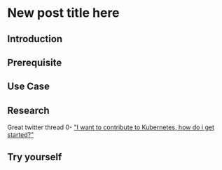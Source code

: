 # New post title here

## Introduction


## Prerequisite


## Use Case


## Research

Great twitter thread 0- ["I want to contribute to Kubernetes, how do i get started?"
](ttps://twitter.com/dims/status/1329400522890219520)


## Try yourself
